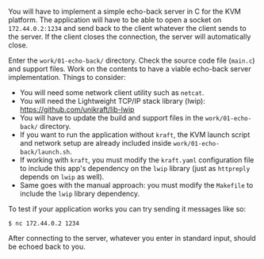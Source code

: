 You will have to implement a simple echo-back server in C for the KVM platform.
The application will have to be able to open a socket on `172.44.0.2:1234` and send back to the client whatever the client sends to the server.
If the client closes the connection, the server will automatically close.

Enter the `work/01-echo-back/` directory.
Check the source code file (`main.c`) and support files.
Work on the contents to have a viable echo-back server implementation.
Things to consider:

* You will need some network client utility such as `netcat`.
* You will need the Lightweight TCP/IP stack library (lwip): https://github.com/unikraft/lib-lwip
* You will have to update the build and support files in the `work/01-echo-back/` directory.
* If you want to run the application without `kraft`, the KVM launch script and network setup are already included inside `work/01-echo-back/launch.sh`.
* If working with `kraft`, you must modify the `kraft.yaml` configuration file to include this app's dependency on the `lwip` library (just as `httpreply` depends on `lwip` as well).
* Same goes with the manual approach: you must modify the `Makefile` to include the `lwip` library dependency.

To test if your application works you can try sending it messages like so:

```console
$ nc 172.44.0.2 1234
```

After connecting to the server, whatever you enter in standard input, should be echoed back to you.
